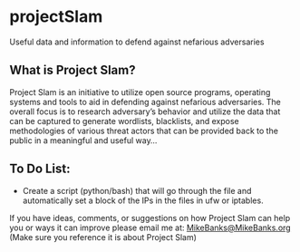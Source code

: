 # projectSlam
Useful data and information to defend against nefarious adversaries

## What is Project Slam?
Project Slam is an initiative to utilize open source programs, operating systems and tools to aid in defending against nefarious adversaries. The overall focus is to research adversary’s behavior and utilize the data that can be captured to generate wordlists, blacklists, and expose methodologies of various threat actors that can be provided back to the public in a meaningful and useful way…

## To Do List:
- Create a script (python/bash) that will go through the file and automatically set a block of the IPs in the files in ufw or iptables.

If you have ideas, comments, or suggestions on how Project Slam can help you or ways it can improve please email me at: MikeBanks@MikeBanks.org (Make sure you reference it is about Project Slam)
